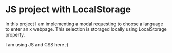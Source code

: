 # JS project with LocalStorage

In this project I am implementing a modal requesting to choose a language to enter an x webpage. This selection is storaged locally using LocalStorage property.

I am using JS and CSS here ;)
